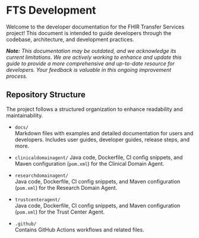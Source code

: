# FTS Development

Welcome to the developer documentation for the FHIR Transfer Services project! This document is
intended to guide developers through the codebase, architecture, and development practices.

***Note:** This documentation may be outdated, and we acknowledge its current limitations. We are
actively working to enhance and update this guide to provide a more comprehensive and up-to-date
resource for developers. Your feedback is valuable in this ongoing improvement process.*

## Repository Structure

The project follows a structured organization to enhance readability and maintainability.

- `docs/`  
  Markdown files with examples and detailed documentation for users and developers. Includes user
  guides, developer
  guides, release steps, and more.

- `clinicaldomainagent/`
  Java code, Dockerfile, CI config snippets, and Maven configuration (`pom.xml`) for the Clinical
  Domain Agent.

- `researchdomainagent/`  
  Java code, Dockerfile, CI config snippets, and Maven configuration (`pom.xml`) for the Research
  Domain Agent.

- `trustcenteragent/`  
  Java code, Dockerfile, CI config snippets, and Maven configuration (`pom.xml`) for the Trust
  Center Agent.

- `.github/`  
  Contains GitHub Actions workflows and related files.
